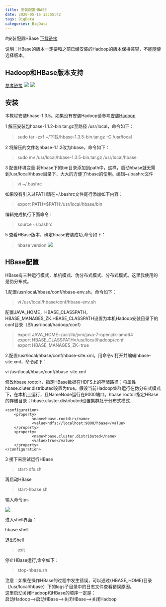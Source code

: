 ```yaml
---
title: 安装配置HBASE
date: 2020-05-15 13:55:42
tags: BigData
categories: BigData
---
```

<!-- toc -->
<!-- more -->
#安装配置HBase
[下载链接](http://archive.apache.org/dist/hbase/)

说明：HBase的版本一定要和之前已经安装的Hadoop的版本保持兼容，不能随便选择版本。
## Hadoop和HBase版本支持
[参考链接](http://hbase.apache.org/book.html)
![](https://pic.downk.cc/item/5ebd55dec2a9a83be597b77c.png)
![](https://pic.downk.cc/item/5ebd5614c2a9a83be597fd1c.png)

## 安装
本教程安装hbase-1.3.5。如果没有安装Hadoop请参考[安装Hadoop](https://blog.csdn.net/qq_42112448/article/details/105128852)

1 解压安装包hbase-1.1.2-bin.tar.gz至路径 /usr/local，命令如下：
>sudo tar -zxf ~/下载/hbase-1.3.5-bin.tar.gz -C /usr/local

2 将解压的文件名hbase-1.1.2改为hbase，命令如下：
>sudo mv /usr/local/hbase-1.3.5-bin.tar.gz /usr/local/hbase

3 配置环境变量
将hbase下的bin目录添加到path中，这样，启动hbase就无需到/usr/local/hbase目录下，大大的方便了hbase的使用。编辑~/.bashrc文件
>vi ~/.bashrc

如果没有引入过PATH请在~/.bashrc文件尾行添加如下内容：  
>export PATH=$PATH:/usr/local/hbase/bin

编辑完成执行下面命令：  
>source ~/.bashrc

5 查看HBase版本，确定hbase安装成功,命令如下：  
>hbase version
![](https://pic.downk.cc/item/5ebd5ba9c2a9a83be59dd3b7.png)
## HBase配置
HBase有三种运行模式，单机模式、伪分布式模式、分布式模式。这里我使用的是伪分布式。

1.配置/usr/local/hbase/conf/hbase-env.sh。命令如下：
>vi /usr/local/hbase/conf/hbase-env.sh

配置JAVA_HOME，HBASE_CLASSPATH，HBASE_MANAGES_ZK.HBASE_CLASSPATH设置为本机Hadoop安装目录下的conf目录（即/usr/local/hadoop/conf）

>export JAVA_HOME=/usr/lib/jvm/java-7-openjdk-amd64  
>export HBASE_CLASSPATH=/usr/local/hadoop/conf  
>export HBASE_MANAGES_ZK=true

2.配置/usr/local/hbase/conf/hbase-site.xml。用命令vi打开并编辑hbase-site.xml，命令如下：

vi /usr/local/hbase/conf/hbase-site.xml

修改hbase.rootdir，指定HBase数据在HDFS上的存储路径；将属性hbase.cluter.distributed设置为true。假设当前Hadoop集群运行在伪分布式模式下，在本机上运行，且NameNode运行在9000端口。hbase.rootdir指定HBase的存储目录；hbase.cluster.distributed设置集群处于分布式模式.


	<configuration>
        <property>
                <name>hbase.rootdir</name>
                <value>hdfs://localhost:9000/hbase</value>
        </property>
        <property>
                <name>hbase.cluster.distributed</name>
                <value>true</value>
        </property>
	</configuration>

3 接下来测试运行HBase
> start-dfs.sh

再启动HBase

> start-hbase.sh

输入命令jps

![](https://pic.downk.cc/item/5ebd5ed4c2a9a83be5a1b998.png)

进入shell界面：

hbase shell

退出Shell
>exit

停止HBase运行,命令如下：

> stop-hbase.sh

注意：如果在操作HBase的过程中发生错误，可以通过{HBASE_HOME}目录（/usr/local/hbase）下的logs子目录中的日志文件查看错误原因。  
这里启动关闭Hadoop和HBase的顺序一定是：  
启动Hadoop—>启动HBase—>关闭HBase—>关闭Hadoop